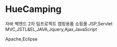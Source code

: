 # HueCamping
자바 벡엔드 2차 팀프로젝트 
캠핑용품 쇼핑몰
JSP,Servlet MVC,JSTL&EL,JAVA,Jquery,Ajax,JavaScript

Apache,Eclipse
